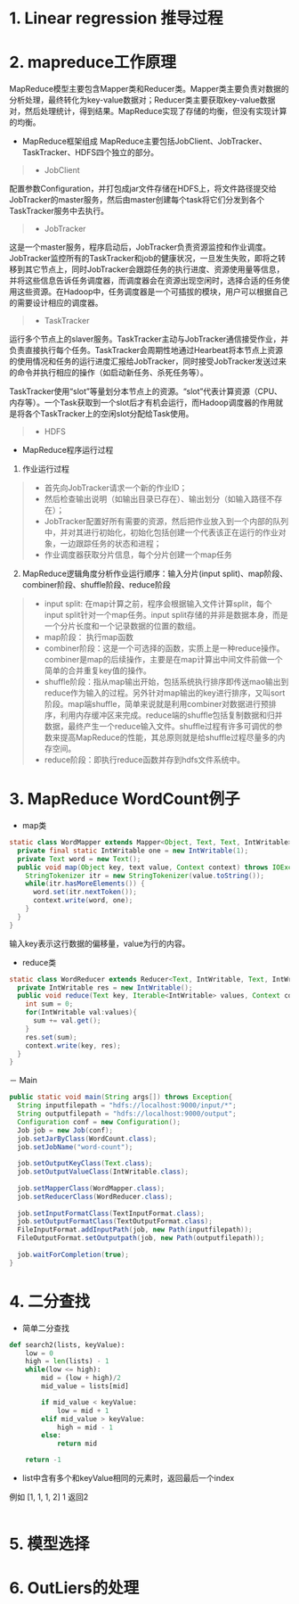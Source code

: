 # 1. Linear regression 推导过程

# 2. mapreduce工作原理

MapReduce模型主要包含Mapper类和Reducer类。Mapper类主要负责对数据的分析处理，最终转化为key-value数据对；Reducer类主要获取key-value数据对，然后处理统计，得到结果。MapReduce实现了存储的均衡，但没有实现计算的均衡。

- MapReduce框架组成
MapReduce主要包括JobClient、JobTracker、TaskTracker、HDFS四个独立的部分。

> - JobClient

配置参数Configuration，并打包成jar文件存储在HDFS上，将文件路径提交给JobTracker的master服务，然后由master创建每个task将它们分发到各个TaskTracker服务中去执行。

> - JobTracker

这是一个master服务，程序启动后，JobTracker负责资源监控和作业调度。JobTracker监控所有的TaskTracker和job的健康状况，一旦发生失败，即将之转移到其它节点上，同时JobTracker会跟踪任务的执行进度、资源使用量等信息，并将这些信息告诉任务调度器，而调度器会在资源出现空闲时，选择合适的任务使用这些资源。在Hadoop中，任务调度器是一个可插拔的模块，用户可以根据自己的需要设计相应的调度器。

> - TaskTracker


运行多个节点上的slaver服务。TaskTracker主动与JobTracker通信接受作业，并负责直接执行每个任务。TaskTracker会周期性地通过Hearbeat将本节点上资源的使用情况和任务的运行进度汇报给JobTracker，同时接受JobTracker发送过来的命令并执行相应的操作（如启动新任务、杀死任务等）。

TaskTracker使用“slot”等量划分本节点上的资源。“slot”代表计算资源（CPU、内存等）。一个Task获取到一个slot后才有机会运行，而Hadoop调度器的作用就是将各个TaskTracker上的空闲slot分配给Task使用。

> - HDFS


- MapReduce程序运行过程

1. 作业运行过程

> - 首先向JobTracker请求一个新的作业ID；
> - 然后检查输出说明（如输出目录已存在）、输出划分（如输入路径不存在）；
> - JobTracker配置好所有需要的资源，然后把作业放入到一个内部的队列中，并对其进行初始化，初始化包括创建一个代表该正在运行的作业对象，一边跟踪任务的状态和进程；
> - 作业调度器获取分片信息，每个分片创建一个map任务


2. MapReduce逻辑角度分析作业运行顺序：输入分片(input split)、map阶段、combiner阶段、shuffle阶段、reduce阶段

> - input split: 在map计算之前，程序会根据输入文件计算split，每个input split针对一个map任务。input split存储的并非是数据本身，而是一个分片长度和一个记录数据的位置的数组。
> - map阶段： 执行map函数
> - combiner阶段：这是一个可选择的函数，实质上是一种reduce操作。combiner是map的后续操作，主要是在map计算出中间文件前做一个简单的合并重复key值的操作。
> - shuffle阶段：指从map输出开始，包括系统执行排序即传送mao输出到reduce作为输入的过程。另外针对map输出的key进行排序，又叫sort阶段。map端shuffle，简单来说就是利用combiner对数据进行预排序，利用内存缓冲区来完成。reduce端的shuffle包括复制数据和归并数据，最终产生一个reduce输入文件。shuffle过程有许多可调优的参数来提高MapReduce的性能，其总原则就是给shuffle过程尽量多的内存空间。
> - reduce阶段：即执行reduce函数并存到hdfs文件系统中。

# 3. MapReduce WordCount例子

- map类

```java
static class WordMapper extends Mapper<Object, Text, Text, IntWritable>{
  private final static IntWritable one = new IntWritable(1);
  private Text word = new Text();
  public void map(Object key, text value, Context context) throws IOException, InterruptedException{
    StringTokenizer itr = new StringTokenizer(value.toString());
    while(itr.hasMoreElements()) {
      word.set(itr.nextToken());
      context.write(word, one);
    }
  }
}
```
输入key表示这行数据的偏移量，value为行的内容。


- reduce类

```java
static class WordReducer extends Reducer<Text, IntWritable, Text, IntWritable>{
  private IntWritable res = new IntWritable();
  public void reduce(Text key, Iterable<IntWritable> values, Context context) throws IOException, InterruptedException{
    int sum = 0;
    for(IntWritable val:values){
      sum += val.get();
    }
    res.set(sum);
    context.write(key, res);
  }
}
```

－ Main

```java
public static void main(String args[]) throws Exception{
  String inputfilepath = "hdfs://localhost:9000/input/*";
  String outputfilepath = "hdfs://localhost:9000/output";
  Configuration conf = new Configuration();
  Job job = new Job(conf);
  job.setJarByClass(WordCount.class);
  job.setJobName("word-count");
  
  job.setOutputKeyClass(Text.class);
  job.setOutputValueClass(IntWritable.class);
  
  job.setMapperClass(WordMapper.class);
  job.setReducerClass(WordReducer.class);
  
  job.setInputFormatClass(TextInputFormat.class);
  job.setOutputFormatClass(TextOutputFormat.class);
  FileInputFormat.addInputPath(job, new Path(inputfilepath));
  FileOutputFormat.setOutputpath(job, new Path(outputfilepath));
  
  job.waitForCompletion(true);
}
```
# 4. 二分查找

- 简单二分查找
```python
def search2(lists, keyValue):
	low = 0
	high = len(lists) - 1
	while(low <= high):
		mid = (low + high)/2
		mid_value = lists[mid]

		if mid_value < keyValue:
			low = mid + 1
		elif mid_value > keyValue:
			high = mid - 1
		else:
			return mid

	return -1
```

- list中含有多个和keyValue相同的元素时，返回最后一个index

例如 [1, 1, 1, 2] 1 返回2

```python
```
# 5. 模型选择

# 6. OutLiers的处理
